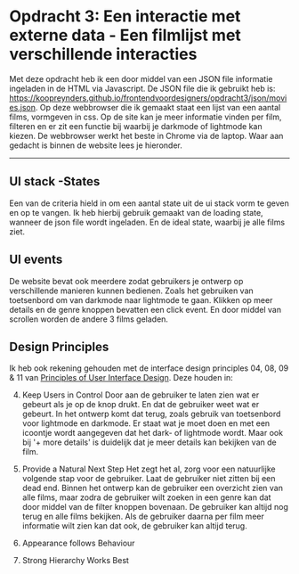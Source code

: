 <!--
# frontend voor designers - opdracht 3: Een interactie uitwerken met externe data

<!--Voor deze opdracht ga je een functionaliteit ontwerpen met externe data. De data is JSON die met een [REST API](https://developer.mozilla.org/en-US/docs/Glossary/REST) van een externe bron wordt ingeladen met Javascript.  Als de data geladen is moeten gebruikers je ontwerp op verschillende manieren kunnen bedienen. Verschillende states zijn vormgeven en worden op het juiste moment getoond.-->


<!--## Werkwijze-->
<!--Schets eerst hoe de functionaliteit er uit komt te zien. Maak daarna een breakdown-schets hoe de verschillende componenten technisch moeten gaan werken...-->

<!--Werk daarna je ontwerp uit in HTML, CSS en JavaScript.-->


<!--## Criteria-->
<!--1. De uitwerking van je ontwerp moet het doen in een browser en device naar keuze. CHECK!-->
<!--2. De data wordt van een externe bron ingeladen met Javascript. CHECK!-->
<!--3. Een aantal states van de [UI stack](https://www.scotthurff.com/posts/why-your-user-interface-is-awkward-youre-ignoring-the-ui-stack/) worden opgevangen en zijn vormgegeven. 2 dus bijna zit op de helft, nog een kiezen-->
<!--4. In de demo maak je gebruik van meerdere [UI events](https://developer.mozilla.org/en-US/docs/Web/API/UIEvent) zodat gebruikers je ontwerp op verschillende manieren kunnen bedienen. 3 ui events, dus CHECK!-->
<!--5. In de demo dien je rekening te houden met de interface design principles 04, 08, 09 & 11 van [Principles of User Interface Design](http://bokardo.com/principles-of-user-interface-design/).-->
<!--6. Je ontwerp is aantoonbaar getest en verbeterd. Verslaglegging en resultaat publiceren op Github-->

<!--## Resources-->
<!--- Gebruik verschillende [UI events](https://developer.mozilla.org/en-US/docs/Web/API/UIEvent) om de functionaliteit mee te bedienen.-->
<!--- Met behulp van [XMLHttpRequest](https://developer.mozilla.org/en-US/docs/Web/API/XMLHttpRequest/Using_XMLHttpRequest) of [Fetch](https://developer.mozilla.org/en-US/docs/Web/API/Fetch_API/Using_Fetch) kan een [JSON](https://developer.mozilla.org/en-US/docs/Learn/JavaScript/Objects/JSON) file worden geladen. Daarna kun je de HTML elementen aanmaken, de juiste content koppelen en aan de DOM toevoegen.-->
<!--- Hier staat een [tutorial](https://developer.mozilla.org/en-US/docs/Learn/JavaScript/Objects/JSON) voor het laden van JSON data en het aanmaken van HTMl elementen.-->
<!--- Bij het laden van externe data kan de server verschillende [HTTP response status codes](https://developer.mozilla.org/en-US/docs/Web/HTTP/Status) doorgeven, die kun je gebruiken om feedback te tonen.-->

# Opdracht 3: Een interactie met externe data - Een filmlijst met verschillende interacties

Met deze opdracht heb ik een door middel van een JSON file informatie ingeladen in de HTML via Javascript. De JSON file die ik gebruikt heb is: https://koopreynders.github.io/frontendvoordesigners/opdracht3/json/movies.json. Op deze webbrowser die ik gemaakt  staat een lijst van een aantal films, vormgeven in css. Op de site kan je meer informatie vinden per film, filteren en er zit een functie bij waarbij je darkmode of lightmode kan kiezen. De webbrowser werkt het beste in Chrome via de laptop. Waar aan gedacht is binnen de website lees je hieronder.

---

## UI stack -States
Een van de criteria hield in om een aantal state uit de ui stack vorm te geven en op te vangen. Ik heb hierbij gebruik gemaakt van de loading state, wanneer de json file wordt ingeladen. En de ideal state, waarbij je alle films ziet.

## UI events
De website bevat ook meerdere zodat gebruikers je ontwerp op verschillende manieren kunnen bedienen. Zoals het gebruiken van toetsenbord om van darkmode naar lightmode te gaan. Klikken op meer details en de genre knoppen bevatten een click event. En door middel van scrollen worden de andere 3 films geladen.

## Design Principles
Ik heb ook rekening gehouden met de interface design principles 04, 08, 09 & 11 van [Principles of User Interface Design](http://bokardo.com/principles-of-user-interface-design/). Deze houden in:

4. Keep Users in Control
Door aan de gebruiker te laten zien wat er gebeurt als je op de knop drukt. En dat de gebruiker weet wat er gebeurt. In het ontwerp komt dat terug, zoals gebruik van toetsenbord voor lightmode en darkmode. Er staat wat je moet doen en met een icoontje wordt aangegeven dat het dark- of lightmode wordt. Maar ook bij '+ more details' is duidelijk dat je meer details kan bekijken van de film.

8. Provide a Natural Next Step
Het zegt het al, zorg voor een natuurlijke volgende stap voor de gebruiker. Laat de gebruiker niet zitten bij een dead end. Binnen het ontwerp kan de gebruiker een overzicht zien van alle films, maar zodra de gebruiker wilt zoeken in een genre kan dat door middel van de filter knoppen bovenaan. De gebruiker kan altijd nog terug en alle films bekijken. Als de gebruiker daarna per film meer informatie wilt zien kan dat ook, de gebruiker kan altijd terug.

9. Appearance follows Behaviour

11. Strong Hierarchy Works Best


